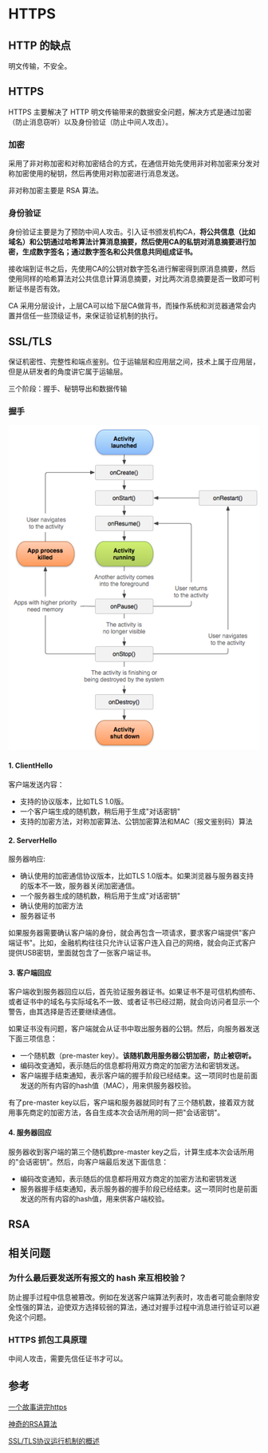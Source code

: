 # HTTPS

## HTTP 的缺点

明文传输，不安全。

## HTTPS

HTTPS 主要解决了 HTTP 明文传输带来的数据安全问题，解决方式是通过加密（防止消息窃听）以及身份验证（防止中间人攻击）。

### 加密

采用了非对称加密和对称加密结合的方式，在通信开始先使用非对称加密来分发对称加密使用的秘钥，然后再使用对称加密进行消息发送。

非对称加密主要是 RSA 算法。

### 身份验证

身份验证主要是为了预防中间人攻击。引入证书颁发机构CA，**将公共信息（比如域名）和公钥通过哈希算法计算消息摘要，然后使用CA的私钥对消息摘要进行加密，生成数字签名；通过数字签名和公共信息共同组成证书。**

接收端到证书之后，先使用CA的公钥对数字签名进行解密得到原消息摘要，然后使用同样的哈希算法对公共信息计算消息摘要，对比两次消息摘要是否一致即可判断证书是否有效。

CA 采用分层设计，上层CA可以给下层CA做背书，而操作系统和浏览器通常会内置并信任一些顶级证书，来保证验证机制的执行。

## SSL/TLS

保证机密性、完整性和端点鉴别。位于运输层和应用层之间，技术上属于应用层，但是从研发者的角度讲它属于运输层。

三个阶段：握手、秘钥导出和数据传输

### 握手

![TLS &#x63E1;&#x624B;&#x8FC7;&#x7A0B;](../../../.gitbook/assets/image%20%2832%29.png)



#### 1. ClientHello

客户端发送内容：

* 支持的协议版本，比如TLS 1.0版。
* 一个客户端生成的随机数，稍后用于生成"对话密钥"
* 支持的加密方法，对称加密算法、公钥加密算法和MAC（报文鉴别码）算法

#### 2. ServerHello

服务器响应:

* 确认使用的加密通信协议版本，比如TLS 1.0版本。如果浏览器与服务器支持的版本不一致，服务器关闭加密通信。
* 一个服务器生成的随机数，稍后用于生成"对话密钥"
* 确认使用的加密方法
* 服务器证书

如果服务器需要确认客户端的身份，就会再包含一项请求，要求客户端提供"客户端证书"。比如，金融机构往往只允许认证客户连入自己的网络，就会向正式客户提供USB密钥，里面就包含了一张客户端证书。

#### 3. 客户端回应

客户端收到服务器回应以后，首先验证服务器证书。如果证书不是可信机构颁布、或者证书中的域名与实际域名不一致、或者证书已经过期，就会向访问者显示一个警告，由其选择是否还要继续通信。

如果证书没有问题，客户端就会从证书中取出服务器的公钥。然后，向服务器发送下面三项信息：

* 一个随机数（pre-master  key）。**该随机数用服务器公钥加密，防止被窃听。**
* 编码改变通知，表示随后的信息都将用双方商定的加密方法和密钥发送。
* 客户端握手结束通知，表示客户端的握手阶段已经结束。这一项同时也是前面发送的所有内容的hash值（MAC），用来供服务器校验。

有了pre-master  key以后，客户端和服务器就同时有了三个随机数，接着双方就用事先商定的加密方法，各自生成本次会话所用的同一把"会话密钥"。

#### 4. 服务器回应

服务器收到客户端的第三个随机数pre-master key之后，计算生成本次会话所用的"会话密钥"。然后，向客户端最后发送下面信息：

* 编码改变通知，表示随后的信息都将用双方商定的加密方法和密钥发送
* 服务器握手结束通知，表示服务器的握手阶段已经结束。这一项同时也是前面发送的所有内容的hash值，用来供客户端校验。

## RSA

## 相关问题

### 为什么最后要发送所有报文的 hash  来互相校验？

防止握手过程中信息被篡改。例如在发送客户端算法列表时，攻击者可能会删除安全性强的算法，迫使双方选择较弱的算法，通过对握手过程中消息进行验证可以避免这个问题。

### HTTPS 抓包工具原理

中间人攻击，需要先信任证书才可以。

## 参考

[一个故事讲完https](https://mp.weixin.qq.com/s/StqqafHePlBkWAPQZg3NrA)

[神奇的RSA算法](https://wenhaiz.xyz/amazing-rsa)

[SSL/TLS协议运行机制的概述](https://www.ruanyifeng.com/blog/2014/02/ssl_tls.html)

